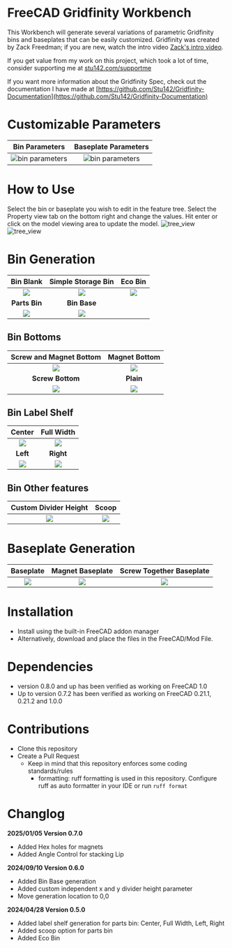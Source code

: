 # FreeCAD Gridfinity Workbench
This Workbench will generate several variations of parametric Gridfinity bins and baseplates that can be easily customized. Gridfinity was created by Zack Freedman; if you are new, watch the intro video [Zack's intro video](https://www.youtube.com/watch?v=ra_9zU-mnl8).

If you get value from my work on this project, which took a lot of time, consider supporting me at [stu142.com/supportme](https://stu142.com/supportme)

If you want more information about the Gridfinity Spec, check out the documentation I have made at [https://github.com/Stu142/Gridfinity-Documentation](https://github.com/Stu142/Gridfinity-Documentation)

# Customizable Parameters
| Bin Parameters | Baseplate Parameters|
|:-----:|:-------:|
|![bin parameters](/Assets/Images/property_view/bin_properties.png)|![bin parameters](/Assets/Images/property_view/baseplate_properties.png)|

# How to Use
Select the bin or baseplate you wish to edit in the feature tree.
Select the Property view tab on the bottom right and change the values. Hit enter or click on the model viewing area to update the model. 
![tree_view](/Assets/Videos/blank_bin_demo.gif)
![tree_view](/Assets/Videos/storage_bin_demo.gif)

# Bin Generation
|Bin Blank | Simple Storage Bin|Eco Bin|
|:-------:|:-------:|:-------:|
| ![](/Assets/Images/Bins/bin_blank.png)|![](/Assets/Images/Bins/simple_storage_bin.png)|![](/Assets/Images/Bins/eco_bin.png)|
|**Parts Bin**|**Bin Base**|
|![](/Assets/Images/Bins/parts_bin.png)|![](/Assets/Images/Bins/bin_base.png)|

## Bin Bottoms
|Screw and Magnet Bottom|Magnet Bottom|
|:-------:|:-------:|
| ![](/Assets/Images/bin_bottoms/screw_magnet_bottom.png)|![](/Assets/Images/bin_bottoms/magnet_bottom.png)|
|**Screw Bottom**|**Plain**|
|![](/Assets/Images/bin_bottoms/screw_bottom.png)|![](/Assets/Images/bin_bottoms/nothing_bottom.png)|

## Bin Label Shelf
|Center|Full Width|
|:-------:|:-------:|
| ![](/Assets/Images/label/center_label.png)|![](/Assets/Images/label/full_width_label.png)|
|**Left**|**Right**|
|![](/Assets/Images/label/left_label.png)|![](/Assets/Images/label/right_label.png)|

## Bin Other features
| Custom Divider Height|Scoop|
|:-------:|:-------:|
| ![](/Assets/Images/divider_height.png)|![](/Assets/Images/scoop.png)|
# Baseplate Generation
|Baseplate | Magnet Baseplate|Screw Together Baseplate|
|:-------:|:-------:|:-------:|
| ![](/Assets/Images/baseplates/baseplate.png)|![](/Assets/Images/baseplates/magnet_baseplate.png)|![](/Assets/Images/baseplates/screw_baseplate.png)|

# Installation
- Install using the built-in FreeCAD addon manager 
- Alternatively, download and place the files in the FreeCAD/Mod File. 

# Dependencies
- version 0.8.0 and up has been verified as working on FreeCAD 1.0
- Up to version 0.7.2 has been verified as working on FreeCAD 0.21.1, 0.21.2 and 1.0.0

# Contributions
- Clone this repository
- Create a Pull Request
  - Keep in mind that this repository enforces some coding standards/rules
    - formatting: ruff formatting is used in this repository. Configure ruff as auto formatter in your IDE or run `ruff format`

# Changlog
**2025/01/05 Version 0.7.0**
- Added Hex holes for magnets
- Added Angle Control for stacking Lip

**2024/09/10 Version 0.6.0**
- Added Bin Base generation
- Added custom independent x and y divider height parameter
- Move generation location to 0,0

**2024/04/28 Version 0.5.0**
- Added label shelf generation for parts bin: Center, Full Width, Left, Right 
- Added scoop option for parts bin 
- Added Eco Bin 




